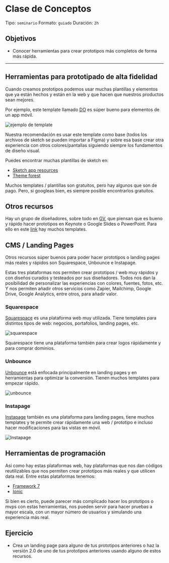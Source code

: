 # Clase de Conceptos

Tipo: `seminario`
Formato: `guiado`
Duración: `2h`

## Objetivos

- Conocer herramientas para crear prototipos más completos de forma más rápida.

***

## Herramientas para prototipado de alta fidelidad

Cuando creamos prototipos podemos usar muchas plantillas y elementos que ya
están hechos y están en la web y que hacen que nuestros productos sean mejores.

Por ejemplo, este template llamado [DO](https://www.invisionapp.com/do) es súper
bueno para elementos de un app móvil.

![ejemplo de template](https://lh4.googleusercontent.com/q2t0GNVqOZW8psH-FwD9o-2NyDfJwMSLoc_hsBKIU7eyw0cqbtXFzbwUzWT-y3Kq5DJCJ8kd7Zu2JWHhz_WzXYszMmE3oC1k3HDT1SaW_WFzfL2gex3SxQp9QLzabH--iua1gTz9bk8)

Nuestra recomendación es usar este template como base (todos los archivos de
sketch se pueden importar a Figma) y sobre esa base crear otra experiencia
con otros colores/pantallas siguiendo siempre los fundamentos de diseño visual.

Puedes encontrar muchas plantillas de sketch en:

- [Sketch app resources](https://www.sketchappsources.com/)
- [Theme forest](https://themeforest.net/)

Muchos templates / plantillas son gratuitos, pero hay algunos que son de pago.
Pero, si googleas bien, es siempre posible encontrarlos gratuitos.

## Otros recursos

Hay un grupo de diseñadores, sobre todo en [GV](http://gv.com/), que piensan que
es bueno y rápido hacer prototipos en Keynote o Google Slides o PowerPoint. Para
ello en este [link](https://keynotopia.com/) hay muchos templates.

## CMS / Landing Pages

Otros recursos súper buenos para poder hacer prototipos o landing pages más
reales y rápidos son Squarespace, Unbounce e Instapage.

Estas tres plataformas nos permiten crear prototipos / web muy rápidos y con
diseños curados y testeados por sus diseñadores. Todos nos dan la posibilidad
de personalizar las experiencias con colores, fuentes, fotos, etc. Y nos
permiten añadir otros servicios como Zapier, Mailchimp, Google Drive, Google
Analytics, entre otros, para añadir valor.

### Squarespace

[Squarespace](http://squarespace.com) es una plataforma web muy utilizada. Tiene
templates para distintos tipos de web: negocios, portafolios, landing pages,
etc.

![squarespace](https://lh3.googleusercontent.com/hmLUFU2ukYMCXGtXf3puTDprf-hjiv8DekJl9j-qbYHhn6VqkcJt8HQDRaxzrKa97P-II-FjzddojBm4y63MC-bCtp5LVyJSact14Si6YMLNR_uSAh78LZMJ1hr8Puf-B7g4uWZy8Ao)

Squarespace tiene una plataforma también para crear logos rápidamente y para
comprar dominios.

### Unbounce

[Unbounce](http://www.unbounce.com/) está enfocada principalmente en landing
pages y en herramientas para optimizar la conversión. Tienen muchos templates
para empezar rápido.

![unbounce](https://lh3.googleusercontent.com/92G11Pfr4A_ou2UZndNFPu1_AKCdwl00Al2MjKxfz_-mAolVi6FExcU5YI0VaHQzQNvqSAKmWI_zLJF-NCUZS0I80vxPzhBXQIhP5HXuLlx5VDYMhl8dQqOXHX0LJDEh8YWBHLuUeGY)

### Instapage

[Instapage](http://www.instapage.com) también es una plataforma para landing
pages, tiene muchos templates y te permite crear rápidamente una web / prototipo
e incluso hacer modificaciones para las vistas en móvil.

![Instapage](https://lh6.googleusercontent.com/5zkvgg0zy605vzK12on1282xHuY1OrCI52AYzcSfOo44I-QN-oFWjlj4cpQVEy09gd5mm2USjoCBVf7zo3nrUVGDb7YiDGweNLZyfWm08I-d0EPnURv30nbsrJHlpojtYxrOrMJ2RFs)

## Herramientas de programación

Así como hay estas plataformas web, hay plataformas que nos dan códigos
reutilizables que nos permiten crear prototipos más reales y que utilicen data
real. Entre estas plataformas tenemos:

- [Framework 7](https://framework7.io/ )
- [Ionic](https://ionicframework.com/)

Si bien es cierto, puede parecer más complicado hacer los prototipos o mvps con
estas herramientas, nos pueden servir para hacer pruebas a mayor escala, con un
mayor número de usuarios y simulando una experiencia más real.

## Ejercicio

- Crea un landing page para alguno de tus prototipos anteriores o haz la versión
  2.0 de uno de tus prototipos anteriores usando alguno de estos recursos.